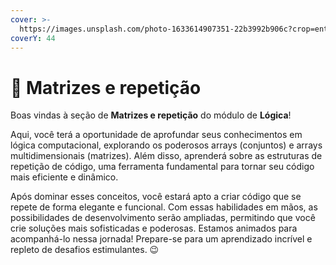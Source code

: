 ```yaml
---
cover: >-
  https://images.unsplash.com/photo-1633614907351-22b3992b906c?crop=entropy&cs=srgb&fm=jpg&ixid=M3wxOTcwMjR8MHwxfHNlYXJjaHw3fHxsb29wfGVufDB8fHx8MTY4OTk0ODIyM3ww&ixlib=rb-4.0.3&q=85
coverY: 44
---
```


# 🔂 Matrizes e repetição

Boas vindas à seção de **Matrizes e repetição** do módulo de **Lógica**!

Aqui, você terá a oportunidade de aprofundar seus conhecimentos em lógica computacional, explorando os poderosos arrays (conjuntos) e arrays multidimensionais (matrizes). Além disso, aprenderá sobre as estruturas de repetição de código, uma ferramenta fundamental para tornar seu código mais eficiente e dinâmico.

Após dominar esses conceitos, você estará apto a criar código que se repete de forma elegante e funcional. Com essas habilidades em mãos, as possibilidades de desenvolvimento serão ampliadas, permitindo que você crie soluções mais sofisticadas e poderosas. Estamos animados para acompanhá-lo nessa jornada! Prepare-se para um aprendizado incrível e repleto de desafios estimulantes. 😉
